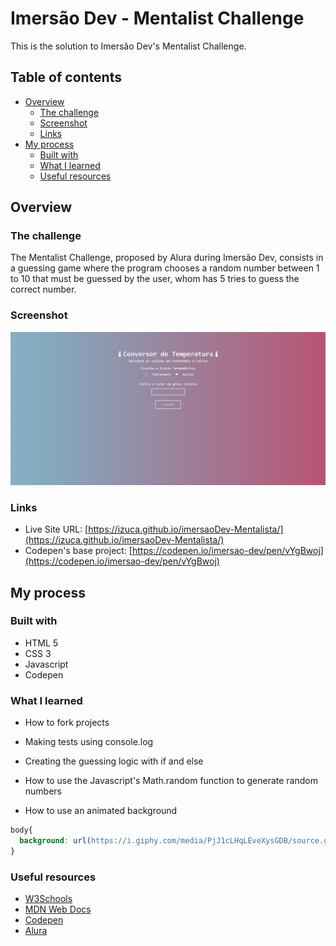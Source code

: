 # Imersão Dev - Mentalist Challenge

This is the solution to Imersão Dev's Mentalist Challenge.

## Table of contents

- [Overview](#overview)
  - [The challenge](#the-challenge)
  - [Screenshot](#screenshot)
  - [Links](#links)
- [My process](#my-process)
  - [Built with](#built-with)
  - [What I learned](#what-i-learned)
  - [Useful resources](#useful-resources)

## Overview

### The challenge

The Mentalist Challenge, proposed by Alura during Imersão Dev, consists in a guessing game where the program chooses a random number between 1 to 10 that must be guessed by the user, whom has 5 tries to guess the correct number.

### Screenshot

![](./img/screenshot.png)

### Links

- Live Site URL: [https://izuca.github.io/imersaoDev-Mentalista/](https://izuca.github.io/imersaoDev-Mentalista/)
- Codepen's base project: [https://codepen.io/imersao-dev/pen/vYgBwoj](https://codepen.io/imersao-dev/pen/vYgBwoj)

## My process

### Built with

- HTML 5
- CSS 3
- Javascript
- Codepen

### What I learned

- How to fork projects

- Making tests using console.log

- Creating the guessing logic with if and else

- How to use the Javascript's Math.random function to generate random numbers

- How to use an animated background
```css
body{
  background: url(https://i.giphy.com/media/PjJ1cLHqLEveXysGDB/source.gif?cid=ecf05e4722nazj44oilpqk0jmix90wt57ogo6fehxrrrkjmt&rid=source.gif&ct=g),black;
}
```

### Useful resources

- [W3Schools](https://www.w3schools.com/default.asp)
- [MDN Web Docs](https://developer.mozilla.org/pt-BR/)
- [Codepen](https://codepen.io)
- [Alura](https://www.alura.com.br)
